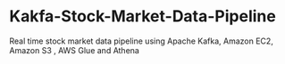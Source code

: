 # Kakfa-Stock-Market-Data-Pipeline
Real time stock market data pipeline using Apache Kafka, Amazon EC2, Amazon S3 , AWS Glue and Athena
